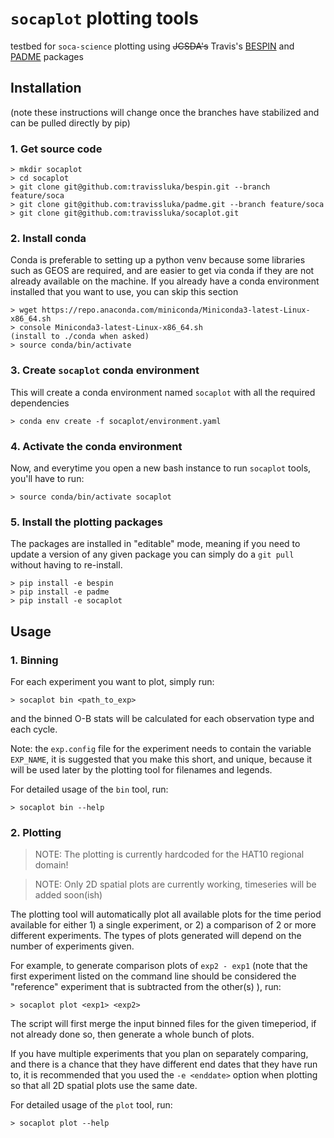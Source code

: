 # `socaplot` plotting tools
testbed for `soca-science` plotting using ~~JCSDA's~~ Travis's [BESPIN](https://github.com/travissluka/bespin) and [PADME](https://github.com/travisslukla/padme) packages

## Installation

(note these instructions will change once the branches have stabilized and can be pulled directly by pip)

### 1. Get source code

``` console
> mkdir socaplot
> cd socaplot
> git clone git@github.com:travissluka/bespin.git --branch feature/soca
> git clone git@github.com:travissluka/padme.git --branch feature/soca
> git clone git@github.com:travissluka/socaplot.git
```

### 2. Install conda

Conda is preferable to setting up a python venv because some libraries such as GEOS are required, and are easier to get via conda if they are not already available on the machine. If you already have a conda environment installed that you want to use, you can skip this section

```console
> wget https://repo.anaconda.com/miniconda/Miniconda3-latest-Linux-x86_64.sh
> console Miniconda3-latest-Linux-x86_64.sh
(install to ./conda when asked)
> source conda/bin/activate
```

### 3. Create `socaplot` conda environment

This will create a conda environment named `socaplot` with all the required dependencies

```console
> conda env create -f socaplot/environment.yaml
```

### 4. Activate the conda environment

Now, and everytime you open a new bash instance to run `socaplot` tools, you'll have to run:

```console
> source conda/bin/activate socaplot
```

### 5. Install the plotting packages

The packages are installed in "editable" mode, meaning if you need to update a version of any given package you can simply do a `git pull` without having to re-install.

```console
> pip install -e bespin
> pip install -e padme
> pip install -e socaplot
```

## Usage

### 1. Binning

For each experiment you want to plot, simply run:

```console
> socaplot bin <path_to_exp>
```

and the binned O-B stats will be calculated for each observation type and each cycle.

Note: the `exp.config` file for the experiment needs to contain the variable `EXP_NAME`, it is suggested that you make this short, and unique, because it will be used later by the plotting tool for filenames and legends.

For detailed usage of the `bin` tool, run:

```console
> socaplot bin --help
```

### 2. Plotting

> NOTE: The plotting is currently hardcoded for the HAT10 regional domain!
 
> NOTE: Only 2D spatial plots are currently working, timeseries will be added soon(ish)

The plotting tool will automatically plot all available plots for the time period available for either 1) a single experiment, or 2) a comparison of 2 or more different experiments. The types of plots generated will depend on the number of experiments given.

For example, to generate comparison plots of `exp2 - exp1` (note that the first experiment listed on the command line should be considered the "reference" experiment that is subtracted from the other(s) ), run:

```console
> socaplot plot <exp1> <exp2>
```

The script will first merge the input binned files for the given timeperiod, if not already done so, then generate a whole bunch of plots.


If you have multiple experiments that you plan on separately comparing, and there is a chance that they have different end dates that they have run to, it is recommended that you used the `-e <enddate>` option when plotting so that all 2D spatial plots use the same date.

For detailed usage of the `plot` tool, run:

```console
> socaplot plot --help
```